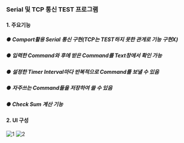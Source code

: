 ### Serial 및 TCP 통신 TEST 프로그램

#### 1. 주요기능
##### ● Comport활용 Serial 통신 구현(TCP는 TEST하지 못한 관게로 기능 구현X)
##### ● 입력한 Command와 후에 받은 Command를 Text창에서 확인 가능 
##### ● 설정한 Timer Interval마다 반복적으로 Command를 보낼 수 있음
##### ● 자주쓰는 Command들을 저장하여 쓸 수 있음
##### ● Check Sum 계산 기능


#### 2. UI 구성
![1](https://user-images.githubusercontent.com/69396761/90211198-a6fbde00-de22-11ea-903a-1ecf14803c65.PNG)
![2](https://user-images.githubusercontent.com/69396761/90211200-a82d0b00-de22-11ea-9cb0-ab4867d34c23.PNG)
